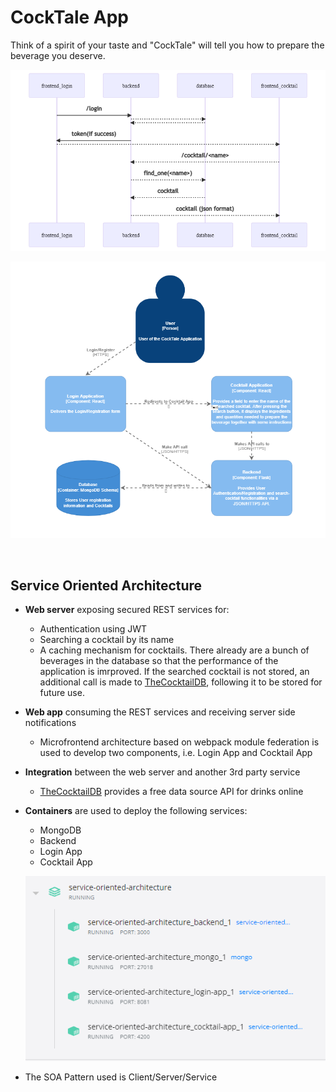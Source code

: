 # CockTale App

Think of a spirit of your taste and "CockTale" will tell you how to prepare the beverage you deserve.

![CockTale Architecture](https://github.com/AlexandraDonisan/service-oriented-architecture/blob/main/images/CockTale%20Architecture.png)

![C4 Diagram](https://github.com/AlexandraDonisan/service-oriented-architecture/blob/main/images/C4%20Daigram.PNG)

<br>

## Service Oriented Architecture

- **Web server** exposing secured REST services for:

  - Authentication using JWT
  - Searching a cocktail by its name
  - A caching mechanism for cocktails. There already are a bunch of beverages in the database so that the performance of the application is imrproved. If the searched cocktail is not stored, an additional call is made to [TheCocktailDB](https://www.thecocktaildb.com/about.php), following it to be stored for future use.

- **Web app** consuming the REST services and receiving server side notifications

  - Microfrontend architecture based on webpack module federation is used to develop two components, i.e. Login App and Cocktail App

- **Integration** between the web server and another 3rd party service
  - [TheCocktailDB](https://www.thecocktaildb.com/about.php) provides a free data source API for drinks online
- **Containers** are used to deploy the following services:

  - MongoDB
  - Backend
  - Login App
  - Cocktail App

  ![Docker Containers](https://github.com/AlexandraDonisan/service-oriented-architecture/blob/main/images/Docker%20Containers.PNG)

- The SOA Pattern used is Client/Server/Service
